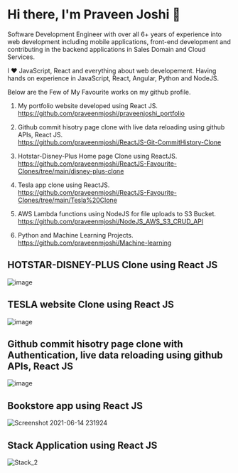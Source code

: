 # Hi there, I'm Praveen Joshi 👋

Software Development Engineer with over all 6+ years of experience into web development including mobile applications, front-end development and contributing in the backend applications in Sales Domain and Cloud Services.

I ❤️ JavaScript, React and everything about web developement. Having hands on experience in JavaScript, React, Angular, Python and NodeJS.

Below are the Few of My Favourite works on my github profile.

1. My portfolio website developed using React JS. <br />
https://github.com/praveenmjoshi/praveenjoshi_portfolio

2. Github commit hisotry page clone with live data reloading using github APIs, React JS. <br />
https://github.com/praveenmjoshi/ReactJS-Git-CommitHistory-Clone

3. Hotstar-Disney-Plus Home page Clone using ReactJS. <br />
https://github.com/praveenmjoshi/ReactJS-Favourite-Clones/tree/main/disney-plus-clone

4. Tesla app clone using ReactJS. <br />
https://github.com/praveenmjoshi/ReactJS-Favourite-Clones/tree/main/Tesla%20Clone

5. AWS Lambda functions using NodeJS for file uploads to S3 Bucket. <br />
https://github.com/praveenmjoshi/NodeJS_AWS_S3_CRUD_API

5. Python and Machine Learning Projects. <br />
https://github.com/praveenmjoshi/Machine-learning


## HOTSTAR-DISNEY-PLUS Clone using React JS
![image](https://user-images.githubusercontent.com/18049731/147722758-d9f295f3-8cd0-4a03-910b-19908292289e.png)


## TESLA website Clone using React JS
![image](https://user-images.githubusercontent.com/18049731/146549232-954cb504-e957-4427-8aa0-42257a728fc4.png)

## Github commit hisotry page clone with Authentication, live data reloading using github APIs, React JS
![image](https://user-images.githubusercontent.com/18049731/210070356-7d3dbd3b-2da3-4e8b-84fb-4eddd89407fd.png)


## Bookstore app using React JS
![Screenshot 2021-06-14 231924](https://user-images.githubusercontent.com/18049731/121936391-32a60a00-cd67-11eb-9cd3-cb4f727e7168.png)


## Stack Application using React JS
![Stack_2](https://user-images.githubusercontent.com/18049731/210068769-d85910a0-6084-40df-9b6b-2c11270b176e.png)
